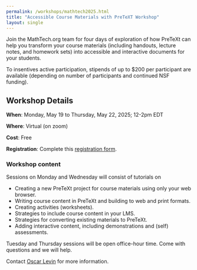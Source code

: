 ```yaml
---
permalink: /workshops/mathtech2025.html
title: "Accessible Course Materials with PreTeXT Workshop"
layout: single
---
```


Join the MathTech.org team for four days of exploration of how PreTeXt can help you transform your course materials (including handouts, lecture notes, and homework sets) into accessible and interactive documents for your students.  

To insentives active participation, stipends of up to $200 per participant are available (depending on number of participants and continued NSF funding).

## Workshop Details

**When**: Monday, May 19 to Thursday, May 22, 2025; 12-2pm EDT

**Where**: Virtual (on zoom)

**Cost**: Free

**Registration**: Complete this [registration form](https://forms.gle/5m3KLgTYSVxZKAxy9).

### Workshop content

Sessions on Monday and Wednesday will consist of tutorials on

- Creating a new PreTeXt project for course materials using only your web browser.
- Writing course content in PreTeXt and building to web and print formats.
- Creating activities (worksheets).
- Strategies to include course content in your LMS.
- Strategies for converting existing materials to PreTeXt.
- Adding interactive content, including demonstrations and (self) assessments.

Tuesday and Thursday sessions will be open office-hour time.  Come with questions and we will help.

Contact [Oscar Levin](mailto:oscar.levin@unco.edu) for more information.